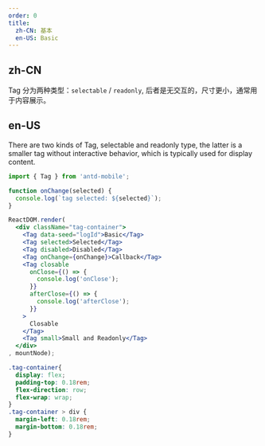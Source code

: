 ```yaml
---
order: 0
title:
  zh-CN: 基本
  en-US: Basic
---
```


## zh-CN

Tag 分为两种类型：`selectable` / `readonly`, 后者是无交互的，尺寸更小，通常用于内容展示。

## en-US

There are two kinds of Tag, selectable and readonly type, the latter is a smaller tag without interactive behavior, which is typically used for display content.

````jsx
import { Tag } from 'antd-mobile';

function onChange(selected) {
  console.log(`tag selected: ${selected}`);
}

ReactDOM.render(
  <div className="tag-container">
    <Tag data-seed="logId">Basic</Tag>
    <Tag selected>Selected</Tag>
    <Tag disabled>Disabled</Tag>
    <Tag onChange={onChange}>Callback</Tag>
    <Tag closable
      onClose={() => {
        console.log('onClose');
      }}
      afterClose={() => {
        console.log('afterClose');
      }}
    >
      Closable
    </Tag>
    <Tag small>Small and Readonly</Tag>
  </div>
, mountNode);
````
````css
.tag-container{
  display: flex;
  padding-top: 0.18rem;
  flex-direction: row;
  flex-wrap: wrap;
}
.tag-container > div {
  margin-left: 0.18rem;
  margin-bottom: 0.18rem;
}
````
